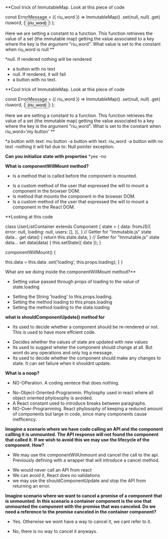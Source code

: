 
**Cool trick of ImmutableMap. Look at this piece of code

const ErrorMessage = ({ riu_word }) =>
ImmutableMap()
.set(null, null)
.get(
riuword,
(<button>{riu_word}</button>)
);

Here we are setting a constant to a function. This function retrieves the value of a set (the immutable map) getting the value associated to a key where the key is the argument "riu_word". 
What value is set to the constant when riu_word is null
**

*null. If rendered nothing will be rendered
- a button with no text
- null. If rendered, it will fail
- a button with no text. 

**Cool trick of ImmutableMap. Look at this piece of code

const ErrorMessage = ({ riu_word }) =>
ImmutableMap()
.set(null, null)
.get(
riuword,
(<button>{riu_word}</button>)
);

Here we are setting a constant to a function. This function retrieves the value of a set (the immutable map) getting the value associated to a key where the key is the argument "riu_word". 
What is set to the constant when riu_word='my button'
**

*a button with text:  mu button
-a button with text: riu_word 
-a button with no text
-nothing it will fail due to: Null pointer exception. 



**Can you initialize state with properties**
*yes
-no

**What is componentWillMount method?**

* Is a method that is called before the component is mounted.
- Is a custom method of the user that expressed the will to mount a component in the browser DOM. 
- Is method that mounts the component in the browser DOM.
-  Is a custom method of the user that expressed the will to mount a component in the React DOM.

**Looking at this code 

class UserListContainer extends Component {
state = {
data: fromJS({
error: null,
loading: null,
users: [],
}),
}
// Getter for "Immutable.js" state data...
get data() {
return this.state.data;
}
// Setter for "Immutable.js" state data...
set data(data) {
this.setState({ data });
}


componentWillMount() {

this.data = this.data
.set('loading', this.props.loading);
}
}



What are we doing inside the componentWillMount method?**

* Setting  value passed through props of loading to the value of state.loading
- Setting the String 'loading' to this.props.loading. 
- Setting the method loading to this.props.loading
- Setting the method loading to the state.loading


**what is shouldComponentUpdate() method for**
* Its used to decide whether a component should be re-rendered or not. This is used to have more effcient code. 
- Decides whether the values of state are updated with new values
- Its used to suggest wheter the component should  change at all. But wont do any operations and only log a message.
- Its used to decide whether the component should make any changes to state. It can set failure when it shouldnt update. 




**What is a noop?**
* NO-OPeration. A coding sentece that does nothing. 
- No-Object-Oriented-Programmin. Phylosphy used in react where all object oriented phylosophy is avoided.
- A React constant used to introduce breaks between paragraphs.
- NO-Over-Programming. React phylosophy of keeping a reduced amount of components but   large in code, since many components cause inefficency. 

**Imagine a scenario where we have code calling an API and the component callling it is unmounted. The API response will not found the component that called it. If we wish to avoid this we may use the lifecycle of the component. How?**

* We may use the componentWillUnmount and cancel the call to the api. Previously defining with a wrapper that will introduce a cancel method.
- We would never call an API from react
- We can avoid it, React does no validations
- we may use the shouldComponentUpdate and stop the API from returning an error. 




**Imagine scenario where we want to cancel a promise of a component that is unmounted. In this scenario a container component is the one that unmounted the component with the promise that was canceled. Do we need a reference to the promise canceled in the container component?**

* Yes. Otherwise we wont have a way to cancel it, we cant refer to it. 
- No, there is no way to cancel it anyways. 

